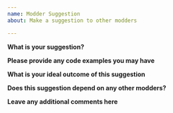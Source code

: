 ```yaml
---
name: Modder Suggestion
about: Make a suggestion to other modders

---
```


**What is your suggestion?**

**Please provide any code examples you may have**

**What is your ideal outcome of this suggestion**

**Does this suggestion depend on any other modders?**

**Leave any additional comments here**